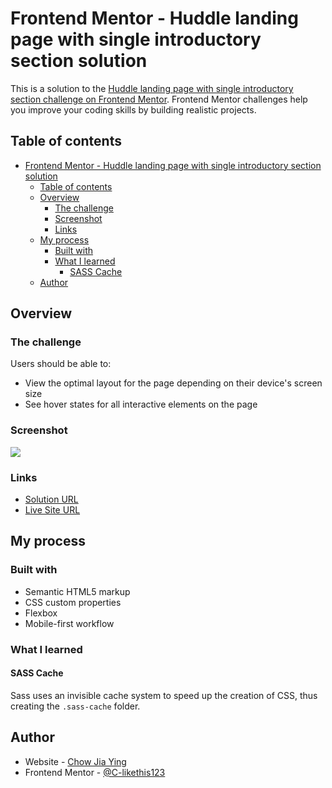 # Frontend Mentor - Huddle landing page with single introductory section solution

This is a solution to the [Huddle landing page with single introductory section challenge on Frontend Mentor](https://www.frontendmentor.io/challenges/huddle-landing-page-with-a-single-introductory-section-B_2Wvxgi0). Frontend Mentor challenges help you improve your coding skills by building realistic projects.

## Table of contents

- [Frontend Mentor - Huddle landing page with single introductory section solution](#frontend-mentor---huddle-landing-page-with-single-introductory-section-solution)
  - [Table of contents](#table-of-contents)
  - [Overview](#overview)
    - [The challenge](#the-challenge)
    - [Screenshot](#screenshot)
    - [Links](#links)
  - [My process](#my-process)
    - [Built with](#built-with)
    - [What I learned](#what-i-learned)
      - [SASS Cache](#sass-cache)
  - [Author](#author)

## Overview

### The challenge

Users should be able to:

- View the optimal layout for the page depending on their device's screen size
- See hover states for all interactive elements on the page

### Screenshot

![](./screenshot.jpg)

### Links

- [Solution URL](https://github.com/C-likethis123/huddle-landing-page-with-single-introductory-section-master)
- [Live Site URL](https://c-likethis123.github.io/huddle-landing-page-with-single-introductory-section-master/)

## My process

### Built with

- Semantic HTML5 markup
- CSS custom properties
- Flexbox
- Mobile-first workflow

### What I learned

#### SASS Cache

Sass uses an invisible cache system to speed up the creation of CSS, thus creating the `.sass-cache` folder.

## Author

- Website - [Chow Jia Ying](http://c-likethis123.github.io/website)
- Frontend Mentor - [@C-likethis123](https://www.frontendmentor.io/profile/C-likethis123)
